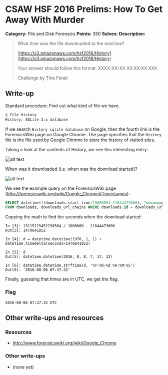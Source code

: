 # CSAW HSF 2016 Prelims:  How To Get Away With Murder

**Category:** File and Disk Forensics
**Points:** 350
**Solves:** 
**Description:**

> What time was the file downloaded to the machine?
>
> [https://s3.amazonaws.com/hsf2016/History] (https://s3.amazonaws.com/hsf2016/History)
>
> Your answer should follow this format: XXXX-XX-XX XX:XX:XX XXX
>
> Challenge by Tina Ferati

## Write-up

Standard procedure: Find out what kind of file we have.

```bash
$ file History 
History: SQLite 3.x database
```

If we search ``History sqlite database`` on Google, then the fourth link is the ForensicsWiki page on Google Chrome. The page specifies that the ``History`` file is the file used by Google Chrome to store the history of visited sites.

Taking a look at the contents of History, we see this interesting entry:

![alt text](https://github.com/mattfeng/hsf/blob/master/2016/_assets/history_download_murder.png "History File")

When was it downloaded (i.e. when was the download started)?

![alt text](https://github.com/mattfeng/hsf/blob/master/2016/_assets/history_timestamp_murder.png "Download timestamp")

We see the example query on the ForensicsWiki page (http://forensicswiki.org/wiki/Google_Chrome#Timestamps):
```sql
SELECT datetime(((downloads.start_time/1000000)-11644473600), "unixepoch"), downloads.target_path, downloads_url_chains.url, downloads.received_bytes, downloads.total_bytes \
FROM downloads, downloads_url_chains WHERE downloads.id = downloads_url_chains.id;
```

Copying the math to find the seconds when the download started:

```
In [3]: 13115115452298564 / 1000000 - 11644473600
Out[3]: 1470641852

In [4]: d = datetime.datetime(1970, 1, 1) + datetime.timedelta(seconds=1470641852)

In [5]: d
Out[5]: datetime.datetime(2016, 8, 8, 7, 37, 32)

In [6]: datetime.datetime.strftime(d, '%Y-%m-%d %H:%M:%S')
Out[6]: '2016-08-08 07:37:32'
```

Finally, guessing that times are in UTC, we get the flag.

### Flag

``2016-08-08 07:37:32 UTC``

## Other write-ups and resources

### Resources
* http://www.forensicswiki.org/wiki/Google_Chrome

### Other write-ups
* (none yet)
